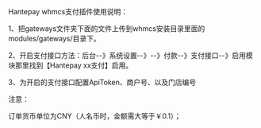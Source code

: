 Hantepay whmcs支付插件使用说明：

1、把gateways文件夹下面的文件上传到whmcs安装目录里面的modules/gateways/目录下。

2、开启支付接口方法：后台--》系统设置--》--》付款--》支付接口--》启用模块那里找到【Hantepay xx支付】启用。

3、为开启的支付接口配置ApiToken、商户号、以及门店编号

注意：

订单货币单位为CNY（人名币时，金额需大等于￥0.1）；